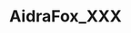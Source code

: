 ---
title: AidraFox_XXX
crosslinks:
- porninfifteenseconds
- nsfw_sets
- livven
- deepthroat
- porn_gifs
- JustHotWomen
- RileyReid
- upset
- leotards
- Jules_Jordan
- AaliyahHadid
- GarterBelts
- quiver
- NekoIRL
- PornstarsXxx
- lookatmexxx
- ClassyPornstars
- tipofmypenis
---